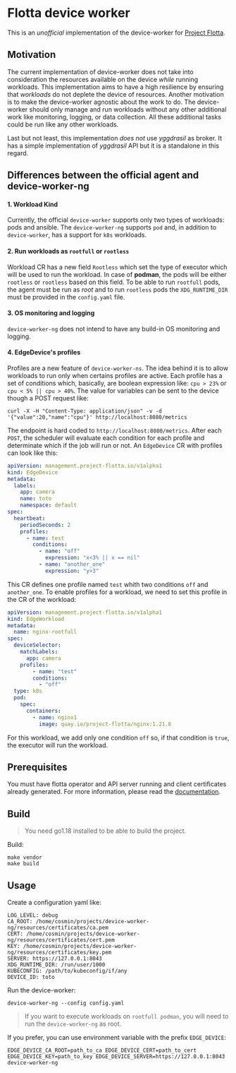 # Flotta device worker


This is an _unofficial_ implementation of the device-worker for [Project Flotta](https://project-flotta.io/).

## Motivation

The current implementation of device-worker does not take into consideration the resources available on the device _while_ running workloads.
This implementation aims to have a high resilience by ensuring that _workloads_ do not deplete the device of resources.
Another motivation is to make the device-worker agnostic about the work to do. The device-worker should only manage and run workloads without any other additional work like monitoring, logging, or data collection. 
All these additional tasks could be run like any other workloads.

Last but not least, this implementation *does not* use _yggdrasil_ as broker. It has a simple implementation of _yggdrasil_ API but it is a standalone in this regard.

## Differences between the official agent and device-worker-ng

#### 1. Workload Kind
Currently, the official `device-worker` supports only two types of workloads: pods and ansible. 
The `device-worker-ng` supports `pod` and, in addition to `device-worker`, has a support for `k8s` workloads.


#### 2. Run workloads as `rootfull` or `rootless`
Workload CR has a new field `Rootless` which set the type of executor which will be used to run the workload. In case of **podman**, the pods will be either `rootless` or `rootless` based on this field. To be able to run `rootfull` pods, the agent must be run as *root* and to run `rootless` pods the `XDG_RUNTIME_DIR` must be provided in the `config.yaml` file.


#### 3. OS monitoring and logging
`device-worker-ng` does not intend to have any build-in OS monitoring and logging.


#### 4. EdgeDevice's profiles
Profiles are a new feature of `device-worker-ns`. The idea behind it is to allow workloads to run only when certains profiles are active.
Each profile has a set of conditions which, basically, are boolean expression like: `cpu > 23%` or `cpu < 5% || cpu > 40%`. 
The value for variables can be sent to the device though a POST request like:
```
curl -X -H "Content-Type: application/json" -v -d '{"value":20,"name":"cpu"}' http://localhost:8080/metrics
```
The endpoint is hard coded to `http://localhost:8080/metrics`.
After each `POST`, the scheduler will evaluate each condition for each profile and determinate which if the job will run or not.
An `EdgeDevice` CR with profiles can look like this:
```yaml
apiVersion: management.project-flotta.io/v1alpha1
kind: EdgeDevice
metadata:
  labels:
    app: camera
    name: toto
    namespace: default
spec:
  heartbeat:
    periodSeconds: 2
    profiles:
      - name: test
        conditions:
          - name: "off"
            expression: "x<3% || x == nil"
          - name: "another_one"
            expression: "y>3"
```
This CR defines one profile named `test` whith two conditions `off` and `another_one`. 
To enable profiles for a workload, we need to set this profile in the CR of the workload:
```yaml
apiVersion: management.project-flotta.io/v1alpha1
kind: EdgeWorkload
metadata:
  name: nginx-rootfull
spec:
  deviceSelector:
    matchLabels:
      app: camera
    profiles:
    	- name: "test"
        conditions:
          - "off"
  type: k8s
  pod:
    spec:
      containers:
        - name: nginx1
          image: quay.io/project-flotta/nginx:1.21.6
```
For this workload, we add only one condition `off` so, if that condition is `true`, the executor will run the workload.

## Prerequisites

You must have flotta operator and API server running and client certificates already generated.
For more information, please read the [documentation](https://project-flotta.io/documentation/latest/intro/overview.html).

## Build
> You need go1.18 installed to be able to build the project.

Build:
```shell
make vendor
make build
```

## Usage

Create a configuration yaml like:
```
LOG_LEVEL: debug
CA_ROOT: /home/cosmin/projects/device-worker-ng/resources/certificates/ca.pem
CERT: /home/cosmin/projects/device-worker-ng/resources/certificates/cert.pem
KEY: /home/cosmin/projects/device-worker-ng/resources/certificates/key.pem
SERVER: https://127.0.0.1:8043
XDG_RUNTIME_DIR: /run/user/1000
KUBECONFIG: /path/to/kubeconfig/if/any
DEVICE_ID: toto
```

Run the device-worker:

```
device-worker-ng --config config.yaml 
```
> If you want to execute workloads on `rootfull podman`, you will need to run the `device-worker-ng` as root.

If you prefer, you can use environment variable with the prefix `EDGE_DEVICE`:
```
EDGE_DEVICE_CA_ROOT=path_to_ca EDGE_DEVICE_CERT=path_to_cert EDGE_DEVICE_KEY=path_to_key EDGE_DEVICE_SERVER=https://127.0.0.1:8043 device-worker-ng
```


